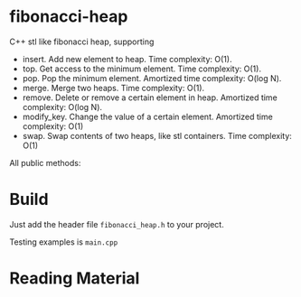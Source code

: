 # fibonacci-heap
 C++ stl like fibonacci heap, supporting

* insert. Add new element to heap. Time complexity: O(1).
* top. Get access to the minimum element. Time complexity: O(1).
* pop. Pop the minimum element. Amortized time complexity: O(log N).
* merge. Merge two heaps. Time complexity: O(1).
* remove. Delete or remove a certain element in heap. Amortized time complexity: O(log N).
* modify_key. Change the value of a certain element. Amortized time complexity: O(1)
* swap. Swap contents of two heaps, like stl containers. Time complexity: O(1)

All public methods:



# Build

Just add the header file `fibonacci_heap.h` to your project. 

Testing examples is `main.cpp` 



# Reading Material

